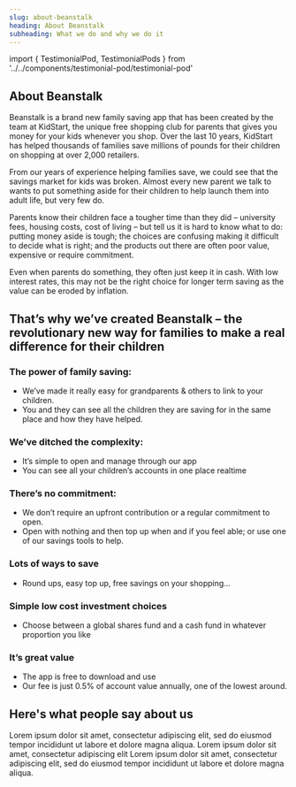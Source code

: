 ```yaml
---
slug: about-beanstalk
heading: About Beanstalk
subheading: What we do and why we do it
---
```


import { TestimonialPod, TestimonialPods } from '../../components/testimonial-pod/testimonial-pod'

## About Beanstalk

Beanstalk is a brand new family saving app that has been created by the team at KidStart, the unique free shopping club for parents that gives you money for your kids whenever you shop. Over the last 10 years, KidStart has helped thousands of families save millions of pounds for their children on shopping at over 2,000 retailers.

From our years of experience helping families save, we could see that the savings market for kids was broken. Almost every new parent we talk to wants to put something aside for their children to help launch them into adult life, but very few do.   

Parents know their children face a tougher time than they did – university fees, housing costs, cost of living – but tell us it is hard to know what to do: putting money aside is tough; the choices are confusing making it difficult to decide what is right; and the products out there are often poor value, expensive or require commitment.

Even when parents do something, they often just keep it in cash. With low interest rates, this may not be the right choice for longer term saving as the value can be eroded by inflation.


## That’s why we’ve created Beanstalk – the revolutionary new way for families to make a real difference for their children

### The power of family saving: 
* We’ve made it really easy for grandparents & others to link to your children. 
* You and they can see all the children they are saving for in the same place and how they have helped. 

### We’ve ditched the complexity: 
* It’s simple to open and manage through our app
* You can see all your children’s accounts in one place realtime

### There’s no commitment: 
* We don’t require an upfront contribution or a regular commitment to open. 
* Open with nothing and then top up when and if you feel able; or use one of our savings tools to help.

### Lots of ways to save
* Round ups, easy top up, free savings on your shopping…

### Simple low cost investment choices
* Choose between a global shares fund and a cash fund in whatever proportion you like

### It’s great value
* The app is free to download and use
* Our fee is just 0.5% of account value annually, one of the lowest around.



## Here's what people say about us

<TestimonialPods>
  <TestimonialPod author='Alison Person'>
    Lorem ipsum dolor sit amet, consectetur adipiscing elit, sed do eiusmod tempor incididunt ut labore et dolore magna aliqua.
  </TestimonialPod>

  <TestimonialPod author='Alison Person'>
    Lorem ipsum dolor sit amet, consectetur adipiscing elit
  </TestimonialPod>

  <TestimonialPod author='Alison Person'>
    Lorem ipsum dolor sit amet, consectetur adipiscing elit, sed do eiusmod tempor incididunt ut labore et dolore magna aliqua.
  </TestimonialPod>
</TestimonialPods>